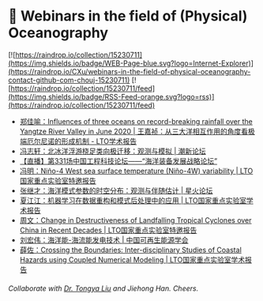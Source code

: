 # 🌊 Webinars in the field of (Physical) Oceanography

[![https://raindrop.io/collection/15230711](https://img.shields.io/badge/WEB-Page-blue.svg?logo=Internet-Explorer)](https://raindrop.io/CXu/webinars-in-the-field-of-physical-oceanography-contact-github-com-chouj-15230711) [![https://raindrop.io/collection/15230711/feed](https://img.shields.io/badge/RSS-Feed-orange.svg?logo=rss)](https://raindrop.io/collection/15230711/feed)

<!-- BLOG-POST-LIST:START -->
- [郑佳喻：Influences of three oceans on record-breaking rainfall over the Yangtze River Valley in June 2020 | 王嘉祯：从三大洋相互作用的角度看极端厄尔尼诺的形成机制 - LTO学术报告](https://mp.weixin.qq.com/s/55zEaumvGjskAOFobujRDw)
- [冯志轩：北冰洋浮游桡足类向极迁移：观测与模拟 | 潮新论坛](https://mp.weixin.qq.com/s/iiGmvxIB1_AIYo08dcHBuw)
- [【直播】第331场中国工程科技论坛——“海洋装备发展战略论坛”](https://mp.weixin.qq.com/s/NrbzWcMCa-Cpy6lj47xZlw)
- [冯明：Niño-4 West sea surface temperature (Niño-4W) variability | LTO国家重点实验室特邀报告](https://mp.weixin.qq.com/s/fWqOF-GwBRvubvV-_0u8Rg)
- [张继才：海洋模式参数的时空分布：观测与伴随估计 | 星火论坛](https://mp.weixin.qq.com/s/5nhMZfkR3LFI-QrE4LAgJw)
- [夏江江：机器学习在数据重构和模式后处理中的应用 | LTO国家重点实验室学术报告](https://mp.weixin.qq.com/s/ITtiOOamgvbM2-gJaBJ9Lg)
- [周文：Change in Destructiveness of Landfalling Tropical Cyclones over China in Recent Decades | LTO国家重点实验室特邀报告](https://mp.weixin.qq.com/s/ABZszWtqDC5eYqvNogDMmA)
- [刘宏伟：海洋能-海流能发电技术 | 中国可再生能源学会](https://mp.weixin.qq.com/s/38WQxAWSQzO0VpKmoBgIXA)
- [薛佐：Crossing the Boundaries: Inter-disciplinary Studies of Coastal Hazards using Coupled Numerical Modeling | LTO国家重点实验室学术报告](https://mp.weixin.qq.com/s/q_eIeHIuNr1rpRyvgQbHMg)
<!-- BLOG-POST-LIST:END -->

###### Collaborate with [Dr. Tongya Liu](https://liutongya.github.io/) and Jiehong Han. Cheers.
